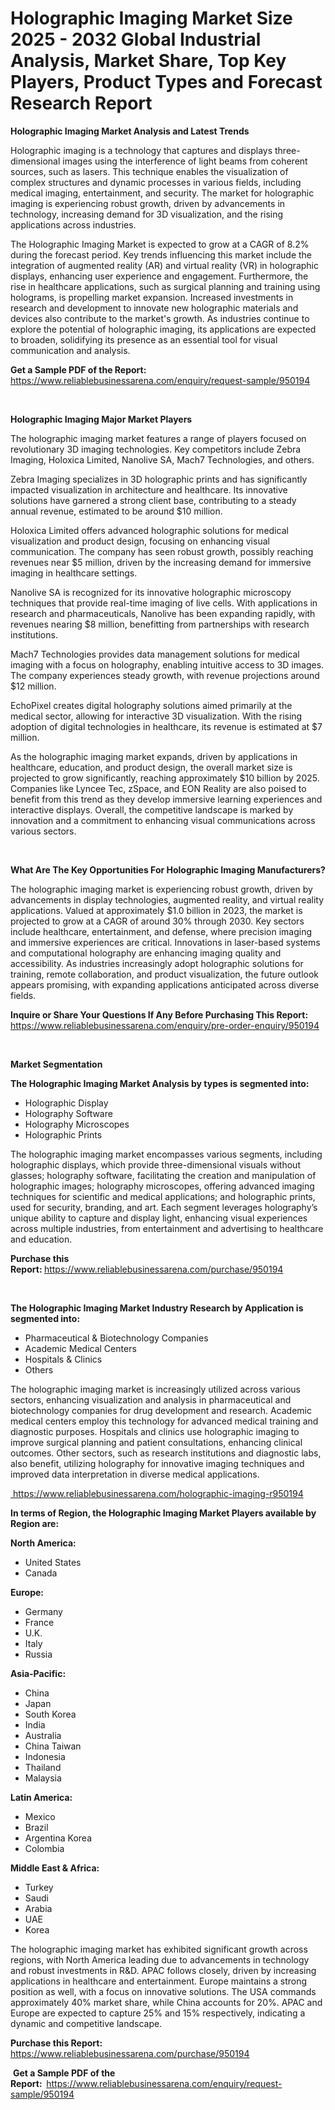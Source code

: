 <p><h1>Holographic Imaging Market Size 2025 - 2032 Global Industrial Analysis, Market Share, Top Key Players, Product Types and Forecast Research Report</h1></p><p><strong>Holographic Imaging Market Analysis and Latest Trends</strong></p>
<p><p>Holographic imaging is a technology that captures and displays three-dimensional images using the interference of light beams from coherent sources, such as lasers. This technique enables the visualization of complex structures and dynamic processes in various fields, including medical imaging, entertainment, and security. The market for holographic imaging is experiencing robust growth, driven by advancements in technology, increasing demand for 3D visualization, and the rising applications across industries.</p><p>The Holographic Imaging Market is expected to grow at a CAGR of 8.2% during the forecast period. Key trends influencing this market include the integration of augmented reality (AR) and virtual reality (VR) in holographic displays, enhancing user experience and engagement. Furthermore, the rise in healthcare applications, such as surgical planning and training using holograms, is propelling market expansion. Increased investments in research and development to innovate new holographic materials and devices also contribute to the market's growth. As industries continue to explore the potential of holographic imaging, its applications are expected to broaden, solidifying its presence as an essential tool for visual communication and analysis.</p></p>
<p><strong>Get a Sample PDF of the Report:&nbsp;</strong> <a href="https://www.reliablebusinessarena.com/enquiry/request-sample/950194?utm_campaign=2110&utm_medium=2&utm_source=Github&utm_content=ia&utm_term=16042025&utm_id=holographic-imaging">https://www.reliablebusinessarena.com/enquiry/request-sample/950194</a></p>
<p>&nbsp;</p>
<p><strong>Holographic Imaging Major Market Players</strong></p>
<p><p>The holographic imaging market features a range of players focused on revolutionary 3D imaging technologies. Key competitors include Zebra Imaging, Holoxica Limited, Nanolive SA, Mach7 Technologies, and others.</p><p>Zebra Imaging specializes in 3D holographic prints and has significantly impacted visualization in architecture and healthcare. Its innovative solutions have garnered a strong client base, contributing to a steady annual revenue, estimated to be around $10 million.</p><p>Holoxica Limited offers advanced holographic solutions for medical visualization and product design, focusing on enhancing visual communication. The company has seen robust growth, possibly reaching revenues near $5 million, driven by the increasing demand for immersive imaging in healthcare settings.</p><p>Nanolive SA is recognized for its innovative holographic microscopy techniques that provide real-time imaging of live cells. With applications in research and pharmaceuticals, Nanolive has been expanding rapidly, with revenues nearing $8 million, benefitting from partnerships with research institutions.</p><p>Mach7 Technologies provides data management solutions for medical imaging with a focus on holography, enabling intuitive access to 3D images. The company experiences steady growth, with revenue projections around $12 million.</p><p>EchoPixel creates digital holography solutions aimed primarily at the medical sector, allowing for interactive 3D visualization. With the rising adoption of digital technologies in healthcare, its revenue is estimated at $7 million.</p><p>As the holographic imaging market expands, driven by applications in healthcare, education, and product design, the overall market size is projected to grow significantly, reaching approximately $10 billion by 2025. Companies like Lyncee Tec, zSpace, and EON Reality are also poised to benefit from this trend as they develop immersive learning experiences and interactive displays. Overall, the competitive landscape is marked by innovation and a commitment to enhancing visual communications across various sectors.</p></p>
<p>&nbsp;</p>
<p><strong>What Are The Key Opportunities For Holographic Imaging Manufacturers?</strong></p>
<p><p>The holographic imaging market is experiencing robust growth, driven by advancements in display technologies, augmented reality, and virtual reality applications. Valued at approximately $1.0 billion in 2023, the market is projected to grow at a CAGR of around 30% through 2030. Key sectors include healthcare, entertainment, and defense, where precision imaging and immersive experiences are critical. Innovations in laser-based systems and computational holography are enhancing imaging quality and accessibility. As industries increasingly adopt holographic solutions for training, remote collaboration, and product visualization, the future outlook appears promising, with expanding applications anticipated across diverse fields.</p></p>
<p><strong>Inquire or Share Your Questions If Any Before Purchasing This Report:</strong> <a href="https://www.reliablebusinessarena.com/enquiry/pre-order-enquiry/950194?utm_campaign=2110&utm_medium=2&utm_source=Github&utm_content=ia&utm_term=16042025&utm_id=holographic-imaging">https://www.reliablebusinessarena.com/enquiry/pre-order-enquiry/950194</a></p>
<p>&nbsp;</p>
<p><strong>Market Segmentation</strong></p>
<p><strong>The Holographic Imaging Market Analysis by types is segmented into:</strong></p>
<p><ul><li>Holographic Display</li><li>Holography Software</li><li>Holography Microscopes</li><li>Holographic Prints</li></ul></p>
<p><p>The holographic imaging market encompasses various segments, including holographic displays, which provide three-dimensional visuals without glasses; holography software, facilitating the creation and manipulation of holographic images; holography microscopes, offering advanced imaging techniques for scientific and medical applications; and holographic prints, used for security, branding, and art. Each segment leverages holography’s unique ability to capture and display light, enhancing visual experiences across multiple industries, from entertainment and advertising to healthcare and education.</p></p>
<p><strong>Purchase this Report:&nbsp;</strong><a href="https://www.reliablebusinessarena.com/purchase/950194?utm_campaign=2110&utm_medium=2&utm_source=Github&utm_content=ia&utm_term=16042025&utm_id=holographic-imaging">https://www.reliablebusinessarena.com/purchase/950194</a></p>
<p>&nbsp;</p>
<p><strong>The Holographic Imaging Market Industry Research by Application is segmented into:</strong></p>
<p><ul><li>Pharmaceutical & Biotechnology Companies</li><li>Academic Medical Centers</li><li>Hospitals & Clinics</li><li>Others</li></ul></p>
<p><p>The holographic imaging market is increasingly utilized across various sectors, enhancing visualization and analysis in pharmaceutical and biotechnology companies for drug development and research. Academic medical centers employ this technology for advanced medical training and diagnostic purposes. Hospitals and clinics use holographic imaging to improve surgical planning and patient consultations, enhancing clinical outcomes. Other sectors, such as research institutions and diagnostic labs, also benefit, utilizing holography for innovative imaging techniques and improved data interpretation in diverse medical applications.</p></p>
<p><a href="https://www.reliablebusinessarena.com/holographic-imaging-r950194?utm_campaign=2110&utm_medium=2&utm_source=Github&utm_content=ia&utm_term=16042025&utm_id=holographic-imaging">&nbsp;https://www.reliablebusinessarena.com/holographic-imaging-r950194</a></p>
<p><strong>In terms of Region, the Holographic Imaging Market Players available by Region are:</strong></p>
<p>
    <p> <strong> North America: </strong>
        <ul>
            <li>United States</li>
            <li>Canada</li>
        </ul>
        </p> 
    <p> <strong> Europe: </strong>
        <ul>
            <li>Germany</li>
            <li>France</li>
            <li>U.K.</li>
            <li>Italy</li>
            <li>Russia</li>
        </ul>
        </p> 
    <p> <strong> Asia-Pacific: </strong>
        <ul>
            <li>China</li>
            <li>Japan</li>
            <li>South Korea</li>
            <li>India</li>
            <li>Australia</li>
            <li>China Taiwan</li>
            <li>Indonesia</li>
            <li>Thailand</li>
            <li>Malaysia</li>
        </ul>
        </p> 
    <p> <strong> Latin America: </strong>
        <ul>
            <li>Mexico</li>
            <li>Brazil</li>
            <li>Argentina Korea</li>
            <li>Colombia</li>
        </ul>
        </p> 
    <p> <strong> Middle East & Africa: </strong>
        <ul>
            <li>Turkey</li>
            <li>Saudi</li>
            <li>Arabia</li>
            <li>UAE</li>
            <li>Korea</li>
        </ul>
    </p>
    </p>
<p><p>The holographic imaging market has exhibited significant growth across regions, with North America leading due to advancements in technology and robust investments in R&D. APAC follows closely, driven by increasing applications in healthcare and entertainment. Europe maintains a strong position as well, with a focus on innovative solutions. The USA commands approximately 40% market share, while China accounts for 20%. APAC and Europe are expected to capture 25% and 15% respectively, indicating a dynamic and competitive landscape.</p></p>
<p><strong>Purchase this Report: </strong><a href="https://www.reliablebusinessarena.com/purchase/950194?utm_campaign=2110&utm_medium=2&utm_source=Github&utm_content=ia&utm_term=16042025&utm_id=holographic-imaging">https://www.reliablebusinessarena.com/purchase/950194</a></p>
<p>&nbsp;<strong>Get a Sample PDF of the Report:&nbsp;&nbsp;</strong><a href="https://www.reliablebusinessarena.com/enquiry/request-sample/950194?utm_campaign=2110&utm_medium=2&utm_source=Github&utm_content=ia&utm_term=16042025&utm_id=holographic-imaging">https://www.reliablebusinessarena.com/enquiry/request-sample/950194</a></p>
<p><strong></strong></p>
<p><p></p><p></p><p></p></p>
